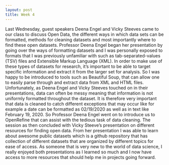 ```yaml
---
layout: post
title: Week 4
---
```


Last Wednesday, guest speakers Deena Engel and Vicky Steeves came to our class to discuss Open Data, the different ways in which data sets can be formatted, methods for cleaning datasets and most importantly where to find these open datasets.
Professor Deena Engel began her presentation by going over the ways of formatting datasets and I was personally exposed to formats that I was previously unfamiliar with such as tab-separated-values (TSV) files and Extensible Markup Language (XML). In order to make use of these types of datasets for research, it’s important to be able to target specific information and extract it from the larger set for analysis. So I was happy to be introduced to tools such as Beautiful Soup, that can allow one to easily parse through and extract data from XML and HTML files. Unfortunately, as Deena Engel and Vicky Steeves touched on in their presentations, data can often be messy meaning that information is not uniformly formatted throughout the dataset. It is therefore very important that data is cleaned to catch different exceptions that may occur like for example a date can be formatted as 02/19/2020 as well as in text like February 19, 2020. So Professor Deena Engel went on to introduce us to OpenRefine that can assist with the tedious task of data cleaning. The session as then concluded with Vicky Steeve’s presentation on different resources for finding open data. From her presentation I was able to learn about awesome public datasets which is a github repository that has collection of different datasets that are organized by different topics for ease of access. As someone that is very new to the world of data science, I really enjoyed both presentations as I learned so much and I now have access to more resources that should help me in projects going forward.
